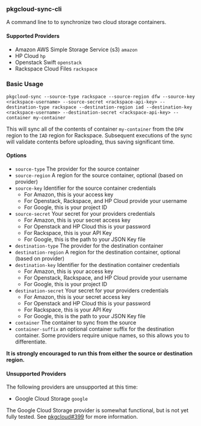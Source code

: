 ### pkgcloud-sync-cli

A command line to to synchronize two cloud storage containers.

#### Supported Providers

- Amazon AWS Simple Storage Service (s3) `amazon`
- HP Cloud `hp`
- Openstack Swift `openstack`
- Rackspace Cloud Files `rackspace`


### Basic Usage
```
pkgcloud-sync --source-type rackspace --source-region dfw --source-key <rackspace-username> --source-secret <rackspace-api-key> --destination-type rackspace --destination-region iad --destination-key <rackspace-username> --destination-secret <rackspace-api-key> --container my-container
```

This will sync all of the contents of container `my-container` from the `DFW` region to the `IAD` region for Rackspace. Subsequent executions of the sync will validate contents before uploading, thus saving significant time.

#### Options

- `source-type` The provider for the source container
- `source-region` A region for the source container, optional (based on provider)
- `source-key` Identifier for the source container credentials
  - For Amazon, this is your access key
  - For Openstack, Rackspace, and HP Cloud provide your username
  - For Google, this is your project ID
- `source-secret` Your secret for your providers credentials
  - For Amazon, this is your secret access key
  - For Openstack and HP Cloud this is your password
  - For Rackspace, this is your API Key
  - For Google, this is the path to your JSON Key file
- `destination-type` The provider for the destination container
- `destination-region` A region for the destination container, optional (based on provider)
- `destination-key` Identifier for the destination container credentials
  - For Amazon, this is your access key
  - For Openstack, Rackspace, and HP Cloud provide your username
  - For Google, this is your project ID
- `destination-secret` Your secret for your providers credentials
  - For Amazon, this is your secret access key
  - For Openstack and HP Cloud this is your password
  - For Rackspace, this is your API Key
  - For Google, this is the path to your JSON Key file
- `container` The container to sync from the source
- `container-suffix` an optional container suffix for the destination container. Some providers require unique names, so this allows you to differentiate.

**It is strongly encouraged to run this from either the source or destination region.**

#### Unsupported Providers

The following providers are unsupported at this time:

- Google Cloud Storage `google`

The Google Cloud Storage provider is somewhat functional, but is not yet fully tested. See [pkgcloud#399](https://github.com/pkgcloud/pkgcloud/issues/399) for more information.



